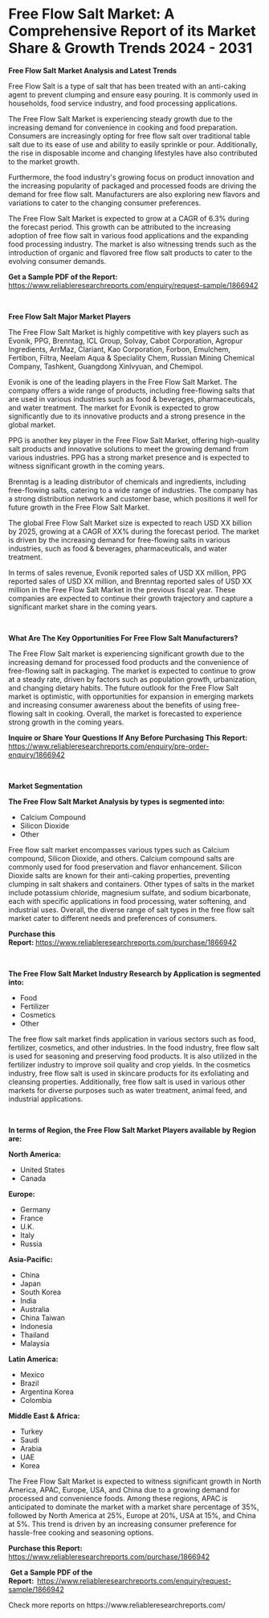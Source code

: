 <p><h1>Free Flow Salt Market: A Comprehensive Report of its Market Share & Growth Trends 2024 - 2031</h1></p><p><strong>Free Flow Salt Market Analysis and Latest Trends</strong></p>
<p><p>Free Flow Salt is a type of salt that has been treated with an anti-caking agent to prevent clumping and ensure easy pouring. It is commonly used in households, food service industry, and food processing applications.</p><p>The Free Flow Salt Market is experiencing steady growth due to the increasing demand for convenience in cooking and food preparation. Consumers are increasingly opting for free flow salt over traditional table salt due to its ease of use and ability to easily sprinkle or pour. Additionally, the rise in disposable income and changing lifestyles have also contributed to the market growth.</p><p>Furthermore, the food industry's growing focus on product innovation and the increasing popularity of packaged and processed foods are driving the demand for free flow salt. Manufacturers are also exploring new flavors and variations to cater to the changing consumer preferences.</p><p>The Free Flow Salt Market is expected to grow at a CAGR of 6.3% during the forecast period. This growth can be attributed to the increasing adoption of free flow salt in various food applications and the expanding food processing industry. The market is also witnessing trends such as the introduction of organic and flavored free flow salt products to cater to the evolving consumer demands.</p></p>
<p><strong>Get a Sample PDF of the Report:&nbsp;</strong> <a href="https://www.reliableresearchreports.com/enquiry/request-sample/1866942">https://www.reliableresearchreports.com/enquiry/request-sample/1866942</a></p>
<p>&nbsp;</p>
<p><strong>Free Flow Salt Major Market Players</strong></p>
<p><p>The Free Flow Salt Market is highly competitive with key players such as Evonik, PPG, Brenntag, ICL Group, Solvay, Cabot Corporation, Agropur Ingredients, ArrMaz, Clariant, Kao Corporation, Forbon, Emulchem, Fertibon, Filtra, Neelam Aqua & Speciality Chem, Russian Mining Chemical Company, Tashkent, Guangdong Xinlvyuan, and Chemipol.</p><p>Evonik is one of the leading players in the Free Flow Salt Market. The company offers a wide range of products, including free-flowing salts that are used in various industries such as food & beverages, pharmaceuticals, and water treatment. The market for Evonik is expected to grow significantly due to its innovative products and a strong presence in the global market.</p><p>PPG is another key player in the Free Flow Salt Market, offering high-quality salt products and innovative solutions to meet the growing demand from various industries. PPG has a strong market presence and is expected to witness significant growth in the coming years.</p><p>Brenntag is a leading distributor of chemicals and ingredients, including free-flowing salts, catering to a wide range of industries. The company has a strong distribution network and customer base, which positions it well for future growth in the Free Flow Salt Market.</p><p>The global Free Flow Salt Market size is expected to reach USD XX billion by 2025, growing at a CAGR of XX% during the forecast period. The market is driven by the increasing demand for free-flowing salts in various industries, such as food & beverages, pharmaceuticals, and water treatment.</p><p>In terms of sales revenue, Evonik reported sales of USD XX million, PPG reported sales of USD XX million, and Brenntag reported sales of USD XX million in the Free Flow Salt Market in the previous fiscal year. These companies are expected to continue their growth trajectory and capture a significant market share in the coming years.</p></p>
<p>&nbsp;</p>
<p><strong>What Are The Key Opportunities For Free Flow Salt Manufacturers?</strong></p>
<p><p>The Free Flow Salt market is experiencing significant growth due to the increasing demand for processed food products and the convenience of free-flowing salt in packaging. The market is expected to continue to grow at a steady rate, driven by factors such as population growth, urbanization, and changing dietary habits. The future outlook for the Free Flow Salt market is optimistic, with opportunities for expansion in emerging markets and increasing consumer awareness about the benefits of using free-flowing salt in cooking. Overall, the market is forecasted to experience strong growth in the coming years.</p></p>
<p><strong>Inquire or Share Your Questions If Any Before Purchasing This Report:</strong> <a href="https://www.reliableresearchreports.com/enquiry/pre-order-enquiry/1866942">https://www.reliableresearchreports.com/enquiry/pre-order-enquiry/1866942</a></p>
<p>&nbsp;</p>
<p><strong>Market Segmentation</strong></p>
<p><strong>The Free Flow Salt Market Analysis by types is segmented into:</strong></p>
<p><ul><li>Calcium Compound</li><li>Silicon Dioxide</li><li>Other</li></ul></p>
<p><p>Free flow salt market encompasses various types such as Calcium compound, Silicon Dioxide, and others. Calcium compound salts are commonly used for food preservation and flavor enhancement. Silicon Dioxide salts are known for their anti-caking properties, preventing clumping in salt shakers and containers. Other types of salts in the market include potassium chloride, magnesium sulfate, and sodium bicarbonate, each with specific applications in food processing, water softening, and industrial uses. Overall, the diverse range of salt types in the free flow salt market cater to different needs and preferences of consumers.</p></p>
<p><strong>Purchase this Report:&nbsp;</strong><a href="https://www.reliableresearchreports.com/purchase/1866942">https://www.reliableresearchreports.com/purchase/1866942</a></p>
<p>&nbsp;</p>
<p><strong>The Free Flow Salt Market Industry Research by Application is segmented into:</strong></p>
<p><ul><li>Food</li><li>Fertilizer</li><li>Cosmetics</li><li>Other</li></ul></p>
<p><p>The free flow salt market finds application in various sectors such as food, fertilizer, cosmetics, and other industries. In the food industry, free flow salt is used for seasoning and preserving food products. It is also utilized in the fertilizer industry to improve soil quality and crop yields. In the cosmetics industry, free flow salt is used in skincare products for its exfoliating and cleansing properties. Additionally, free flow salt is used in various other markets for diverse purposes such as water treatment, animal feed, and industrial applications.</p></p>
<p>&nbsp;</p>
<p><strong>In terms of Region, the Free Flow Salt Market Players available by Region are:</strong></p>
<p>
    <p> <strong> North America: </strong>
        <ul>
            <li>United States</li>
            <li>Canada</li>
        </ul>
        </p> 
    <p> <strong> Europe: </strong>
        <ul>
            <li>Germany</li>
            <li>France</li>
            <li>U.K.</li>
            <li>Italy</li>
            <li>Russia</li>
        </ul>
        </p> 
    <p> <strong> Asia-Pacific: </strong>
        <ul>
            <li>China</li>
            <li>Japan</li>
            <li>South Korea</li>
            <li>India</li>
            <li>Australia</li>
            <li>China Taiwan</li>
            <li>Indonesia</li>
            <li>Thailand</li>
            <li>Malaysia</li>
        </ul>
        </p> 
    <p> <strong> Latin America: </strong>
        <ul>
            <li>Mexico</li>
            <li>Brazil</li>
            <li>Argentina Korea</li>
            <li>Colombia</li>
        </ul>
        </p> 
    <p> <strong> Middle East & Africa: </strong>
        <ul>
            <li>Turkey</li>
            <li>Saudi</li>
            <li>Arabia</li>
            <li>UAE</li>
            <li>Korea</li>
        </ul>
    </p>
    </p>
<p><p>The Free Flow Salt Market is expected to witness significant growth in North America, APAC, Europe, USA, and China due to a growing demand for processed and convenience foods. Among these regions, APAC is anticipated to dominate the market with a market share percentage of 35%, followed by North America at 25%, Europe at 20%, USA at 15%, and China at 5%. This trend is driven by an increasing consumer preference for hassle-free cooking and seasoning options.</p></p>
<p><strong>Purchase this Report: </strong><a href="https://www.reliableresearchreports.com/purchase/1866942">https://www.reliableresearchreports.com/purchase/1866942</a></p>
<p>&nbsp;<strong>Get a Sample PDF of the Report:&nbsp;&nbsp;</strong><a href="https://www.reliableresearchreports.com/enquiry/request-sample/1866942">https://www.reliableresearchreports.com/enquiry/request-sample/1866942</a></p>
<p><strong></strong></p>
<p>Check more reports on https://www.reliableresearchreports.com/</p>